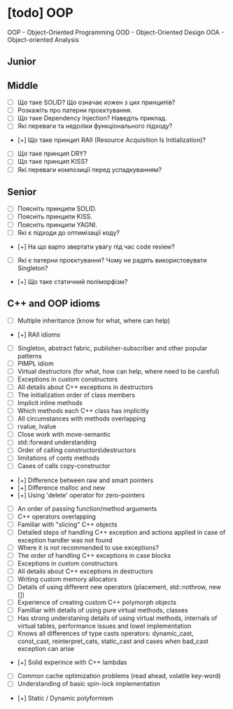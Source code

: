 # [todo] OOP

OOP - Object-Oriented Programming
OOD - Object-Oriented Design
OOA - Object-oriented Analysis

## Junior

## Middle

- [ ] Що таке SOLID? Що означає кожен з цих принципів?
- [ ] Розкажіть про патерни проєктування.
- [ ] Що таке Dependency Injection? Наведіть приклад.
- [ ] Які переваги та недоліки функціонального підходу?
- [+] Що таке принцип RAII (Resource Acquisition Is Initialization)?
- [ ] Що таке принцип DRY?
- [ ] Що таке принцип KISS?
- [ ] Які переваги композиції перед успадкуванням?

## Senior

- [ ] Поясніть принципи SOLID.
- [ ] Поясніть принципи KISS.
- [ ] Поясніть принципи YAGNI.
- [ ] Які є підходи до оптимізації коду?
- [+] На що варто звертати увагу під час code review?
- [ ] Які є патерни проєктування? Чому не радять використовувати Singleton?
- [+] Що таке статичний поліморфізм?

## C++ and OOP idioms

- [ ] Multiple inheritance (know for what, where can help)
- [+] RAII idioms
- [ ] Singleton, abstract fabric, publisher-subscriber and other popular patterns
- [ ] PIMPL idiom
- [ ] Virtual destructors (for what, how can help, where need to be careful)
- [ ] Exceptions in custom constructors
- [ ] All details about C++ exceptions in destructors
- [ ] The initialization order of class members
- [ ] Implicit inline methods
- [ ] Which methods each C++ class has implicitly
- [ ] All circumstances with methods overlapping
- [ ] rvalue, lvalue
- [ ] Close work with move-semantic
- [ ] std::forward understanding
- [ ] Order of calling constructors\destructors
- [ ] limitations of conts methods
- [ ] Cases of calls copy-constructor
- [+] Difference between raw and smart pointers
- [+] Difference malloc and new
- [+] Using 'delete' operator for zero-pointers
- [ ] An order of passing function/method arguments
- [ ] C++ operators overlapping
- [ ] Familiar with "slicing" C++ objects
- [ ] Detailed steps of handling C++ exception and actions applied in case of exception handler was not found
- [ ] Where it is not recommended to use exceptions?
- [ ] The order of handling C++ exceptions in case blocks
- [ ] Exceptions in custom constructors
- [ ] All details about C++ exceptions in destructors
- [ ] Writing custom memory allocators
- [ ] Details of using different new operators (placement, std::nothrow, new [])
- [ ] Experience of creating custom C++ polymorph objects
- [ ] Familliar with details of using pure virtual methods, classes
- [ ] Has strong understaning details of using virtual methods, internals of virtual tables, performance issues and lowel implementation
- [ ] Knows all differences of type casts operators: dynamic_cast, const_cast, reinterpret_cats, static_cast and cases when bad_cast exception can arise
- [+] Solid experince with C++ lambdas
- [ ] Common cache optimization problems (read ahead, volatile key-word)
- [ ] Understanding of basic spin-lock implementation
- [+] Static / Dynamic polyformism
